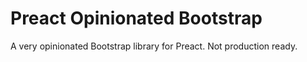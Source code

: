 
# Preact Opinionated Bootstrap

A very opinionated Bootstrap library for Preact.  Not production ready.
